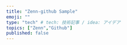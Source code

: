 ```yaml
---
title: "Zenn-github Sample"
emoji: ""
type: "tech" # tech: 技術記事 / idea: アイデア
topics: ["Zenn","Github"]
published: false
---
```

